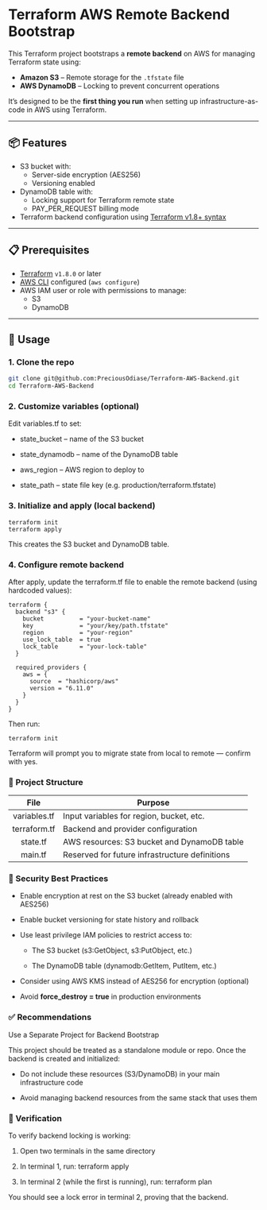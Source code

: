# Terraform AWS Remote Backend Bootstrap

This Terraform project bootstraps a **remote backend** on AWS for managing Terraform state using:

- **Amazon S3** – Remote storage for the `.tfstate` file
- **AWS DynamoDB** – Locking to prevent concurrent operations

It’s designed to be the **first thing you run** when setting up infrastructure-as-code in AWS using Terraform.

---

## 📦 Features

- S3 bucket with:
  - Server-side encryption (AES256)
  - Versioning enabled
- DynamoDB table with:
  - Locking support for Terraform remote state
  - PAY_PER_REQUEST billing mode
- Terraform backend configuration using [Terraform v1.8+ syntax](https://developer.hashicorp.com/terraform/language/settings/backends/s3#lock_table)

---

## 📋 Prerequisites

- [Terraform](https://developer.hashicorp.com/terraform/downloads) `v1.8.0` or later
- [AWS CLI](https://docs.aws.amazon.com/cli/latest/userguide/install-cliv2.html) configured (`aws configure`)
- AWS IAM user or role with permissions to manage:
  - S3
  - DynamoDB

---

## 🚀 Usage

### 1. Clone the repo

```bash
git clone git@github.com:PreciousOdiase/Terraform-AWS-Backend.git
cd Terraform-AWS-Backend
```

### 2. Customize variables (optional)

Edit variables.tf to set:

- state_bucket – name of the S3 bucket

- state_dynamodb – name of the DynamoDB table

- aws_region – AWS region to deploy to

- state_path – state file key (e.g. production/terraform.tfstate)

### 3. Initialize and apply (local backend)

```
terraform init
terraform apply
```

This creates the S3 bucket and DynamoDB table.

### 4. Configure remote backend

After apply, update the terraform.tf file to enable the remote backend (using hardcoded values):

```
terraform {
  backend "s3" {
    bucket          = "your-bucket-name"
    key             = "your/key/path.tfstate"
    region          = "your-region"
    use_lock_table  = true
    lock_table      = "your-lock-table"
  }

  required_providers {
    aws = {
      source  = "hashicorp/aws"
      version = "6.11.0"
    }
  }
}
```

Then run:

```
terraform init
```

Terraform will prompt you to migrate state from local to remote — confirm with yes.

### 📁 Project Structure

|     File     | Purpose                                        |
| :----------: | ---------------------------------------------- |
| variables.tf | Input variables for region, bucket, etc.       |
| terraform.tf | Backend and provider configuration             |
|   state.tf   | AWS resources: S3 bucket and DynamoDB table    |
|   main.tf    | Reserved for future infrastructure definitions |

### 🔐 Security Best Practices

- Enable encryption at rest on the S3 bucket (already enabled with AES256)

- Enable bucket versioning for state history and rollback

- Use least privilege IAM policies to restrict access to:

  - The S3 bucket (s3:GetObject, s3:PutObject, etc.)

  - The DynamoDB table (dynamodb:GetItem, PutItem, etc.)

- Consider using AWS KMS instead of AES256 for encryption (optional)

- Avoid **force_destroy = true** in production environments

### ✅ Recommendations

Use a Separate Project for Backend Bootstrap

This project should be treated as a standalone module or repo. Once the backend is created and initialized:

- Do not include these resources (S3/DynamoDB) in your main infrastructure code

- Avoid managing backend resources from the same stack that uses them

### 🧪 Verification

To verify backend locking is working:

1. Open two terminals in the same directory

2. In terminal 1, run: terraform apply

3. In terminal 2 (while the first is running), run: terraform plan

You should see a lock error in terminal 2, proving that the backend.
